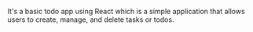 It's a basic todo app using React which is a simple application that allows users to create, manage, and delete tasks or todos.
